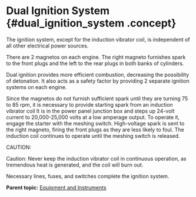 # Dual Ignition System {#dual_ignition_system .concept}

The ignition system, except for the induction vibrator coil, is independent of all other electrical power sources.

There are 2 magnetos on each engine. The right magneto furnishes spark to the front plugs and the left to the rear plugs in both banks of cylinders.

Dual ignition provides more efficient combustion, decreasing the possibility of detonation. It also acts as a safety factor by providing 2 separate ignition systems on each engine.

Since the magnetos do not furnish sufficient spark until they are turning 75 to 85 rpm, it is necessary to provide starting spark from an induction vibrator coil It is in the power panel junction box and steps up 24-volt current to 20,000-25,000 volts at a low amperage output. To operate it, engage the starter with the meshing switch. High-voltage spark is sent to the right magneto, firing the front plugs as they are less likely to foul. The induction coil continues to operate until the meshing switch is released.

CAUTION:

Caution: Never keep the induction vibrator coil in continuous operation, as tremendous heat is generated, and the coil will burn out.

Necessary lines, fuses, and switches complete the ignition system.

**Parent topic:** [Equipment and Instruments](../topics/equipment_and_instruments.md)

